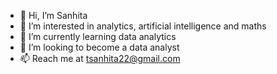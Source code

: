 - 👋 Hi, I’m Sanhita
- 👀 I’m interested in analytics, artificial intelligence and maths
- 🌱 I’m currently learning data analytics
- 💞️ I’m looking to become a data analyst 
- 📫 Reach me at tsanhita22@gmail.com

<!---
Sanhita0220/Sanhita0220 is a ✨ special ✨ repository because its `README.md` (this file) appears on your GitHub profile.
You can click the Preview link to take a look at your changes.
--->
